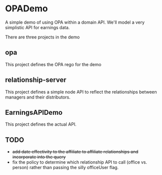 # OPADemo

A simple demo of using OPA within a domain API.  We'll model a very simplistic API for
earnings data.

There are three projects in the demo

## opa
This project defines the OPA rego for the demo

## relationship-server
This project defines a simple node API to reflect the relationships between managers
and their distributors.

## EarningsAPIDemo
This project defines the actual API.

## TODO

- ~~add date effectivity to the affiliate to affiliate relationships and incorporate into the query~~
- fix the policy to determine which relationship API to call (office vs. person) rather than passing
the silly officeUser flag.
